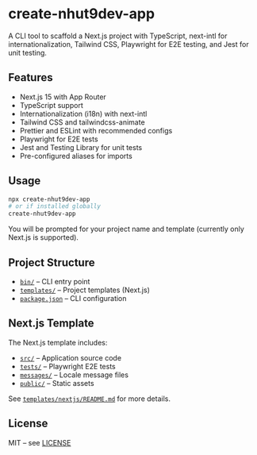 # create-nhut9dev-app

A CLI tool to scaffold a Next.js project with TypeScript, next-intl for internationalization, Tailwind CSS, Playwright for E2E testing, and Jest for unit testing.

## Features

- Next.js 15 with App Router
- TypeScript support
- Internationalization (i18n) with next-intl
- Tailwind CSS and tailwindcss-animate
- Prettier and ESLint with recommended configs
- Playwright for E2E tests
- Jest and Testing Library for unit tests
- Pre-configured aliases for imports

## Usage

```sh
npx create-nhut9dev-app
# or if installed globally
create-nhut9dev-app
```

You will be prompted for your project name and template (currently only Next.js is supported).

## Project Structure

- [`bin/`](bin/) – CLI entry point
- [`templates/`](templates/) – Project templates (Next.js)
- [`package.json`](package.json) – CLI configuration

## Next.js Template

The Next.js template includes:

- [`src/`](templates/nextjs/src/) – Application source code
- [`tests/`](templates/nextjs/tests/) – Playwright E2E tests
- [`messages/`](templates/nextjs/messages/) – Locale message files
- [`public/`](templates/nextjs/public/) – Static assets

See [`templates/nextjs/README.md`](templates/nextjs/README.md) for more details.

## License

MIT – see [LICENSE](LICENSE)
